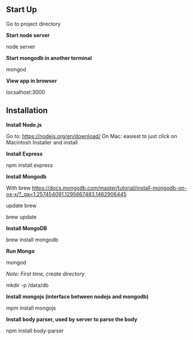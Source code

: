 ##  **Start Up**

Go to project directory

**Start node server**

node server

**Start mongodb in another terminal**

mongod

**View app in browser**

locsalhost:3000


## **Installation**

**Install Node.js**

Go to: https://nodejs.org/en/download/
On Mac: easiest to just click on Macintosh Installer and install

**Install Express**

npm install express

**Install Mongodb**

With brew https://docs.mongodb.com/master/tutorial/install-mongodb-on-os-x/?_ga=1.257454091.1295667483.1462906445

update brew

brew update

**Install MongoDB**

brew install mongodb

**Run Mongo**

mongod

*Note: First time, create directory*

mkdir -p /data/db


**Install mongojs (interface between nodejs and mongodb)**

mpm install mongojs

**Install body parser, used by server to parse the body** 

npm install body-parser
